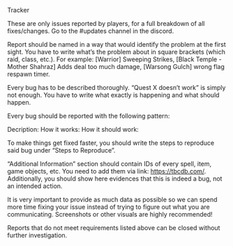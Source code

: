 Tracker

These are only issues reported by players, for a full breakdown of all fixes/changes. Go to the #updates channel in the discord.

Report should be named in a way that would identify the problem at the first sight. You have to write what’s the problem about in square brackets (which raid, class, etc.). For example: [Warrior] Sweeping Strikes, [Black Temple - Mother Shahraz] Adds deal too much damage, [Warsong Gulch] wrong flag respawn timer.

Every bug has to be described thoroughly. “Quest X doesn’t work” is simply not enough. You have to write what exactly is happening and what should happen.

Every bug should be reported with the following pattern:

Decription: How it works: How it should work:

To make things get fixed faster, you should write the steps to reproduce said bug under “Steps to Reproduce”.

“Additional Information” section should contain IDs of every spell, item, game objects, etc. You need to add them via link: https://tbcdb.com/. Additionally, you should show here evidences that this is indeed a bug, not an intended action.

It is very important to provide as much data as possible so we can spend more time fixing your issue instead of trying to figure out what you are communicating. Screenshots or other visuals are highly recommended! 

Reports that do not meet requirements listed above can be closed without further investigation.

